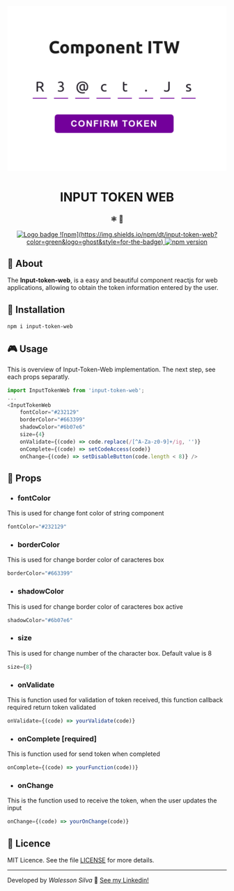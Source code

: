 <h3 align="center">  
    <img src="https://raw.githubusercontent.com/Walesson/input-token-web/master/images/logo-package.png" title="Logo Input Token Web" />
</h3>

<h1 align="center">  
    INPUT TOKEN WEB
</h1>

<h3 align="center">
  ⚛️ 🚀
</h3>

<p align="center">
  <a href="https://github.com/Walesson/input-token/">
    <img src="https://img.shields.io/badge/reactjs-input--token--web-%23663399?style=for-the-badge&logo=ghost" alt="Logo badge" />
  </a>
  <a href="https://www.npmjs.com/package/input-token-web">
    ![npm](https://img.shields.io/npm/dt/input-token-web?color=green&logo=ghost&style=for-the-badge)
  </a>
  <a href="https://github.com/Walesson/input-token/">
    <img src="https://img.shields.io/badge/npm-6.14.8-tomato?style=for-the-badge&logo=ghost" alt="npm version" />
  </a>
</p>

## :rocket: About

The **Input-token-web**, is a easy and beautiful component reactjs for web applications, allowing to obtain the token information entered by the user.
<br />

## :runner: Installation

```bash
npm i input-token-web
```

## :video_game: Usage

This is overview of Input-Token-Web implementation. The next step, see each props separatly.

```js
import InputTokenWeb from 'input-token-web';
...
<InputTokenWeb
    fontColor="#232129"
    borderColor="#663399"
    shadowColor="#6b07e6"
    size={4}
    onValidate={(code) => code.replace(/[^A-Za-z0-9]+/ig, '')}
    onComplete={(code) => setCodeAccess(code)}
    onChange={(code) => setDisableButton(code.length < 8)} />
```
## 🎲 Props

- ### fontColor
This is used for change font color of string component
```js
fontColor="#232129"
```

- ### borderColor
This is used for change border color of caracteres box
```js
borderColor="#663399"
```

- ### shadowColor
This is used for change border color of caracteres box active
```js
shadowColor="#6b07e6"
```

- ### size
This is used for change number of the character box. Default value is 8
```js
size={8}
```

- ### onValidate
This is function used for validation of token received, this function callback required return token validated
```js
onValidate={(code) => yourValidate(code)}
```

- ### onComplete [required]
This is function used for send token when completed
```js
onComplete={(code) => yourFunction(code))}
```

- ### onChange
This is the function used to receive the token, when the user updates the input
```js
onChange={(code) => yourOnChange(code)}
```

## :memo: Licence

MIT Licence. See the file [LICENSE](LICENSE.md) for more details.

---

Developed by <cite>Walesson Silva</cite> :wave: [See my Linkedin!](https://www.linkedin.com/in/walesson-silva-942962b6/)
